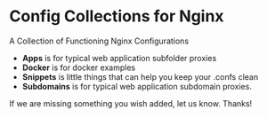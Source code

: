 # Config Collections for Nginx
A Collection of Functioning Nginx Configurations

 - **Apps** is for typical web application subfolder proxies
 - **Docker** is for docker examples
 - **Snippets** is little things that can help you keep your .confs clean
 - **Subdomains** is for typical web application subdomain proxies.
 
If we are missing something you wish added, let us know. Thanks!

